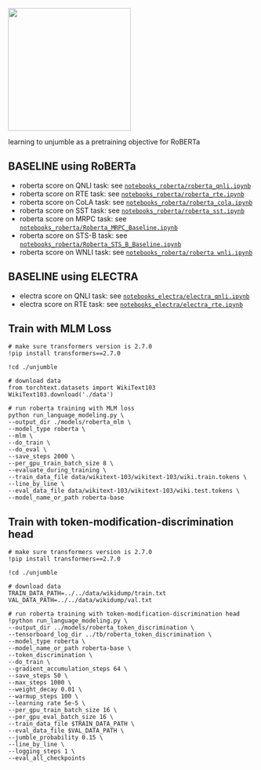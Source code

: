 <img src="https://media.giphy.com/media/xUOxeQdcBbmybIAjNm/giphy.gif" width="250" height="250" />

learning to unjumble as a pretraining objective for RoBERTa

## BASELINE using RoBERTa
- roberta score on QNLI task: see [`notebooks_roberta/roberta_qnli.ipynb`](https://github.com/subhadarship/learning-to-unjumble/tree/master/notebooks_roberta/roberta_qnli.ipynb)
- roberta score on RTE task: see [`notebooks_roberta/roberta_rte.ipynb`](https://github.com/subhadarship/learning-to-unjumble/tree/master/notebooks_roberta/roberta_rte.ipynb)
- roberta score on CoLA task: see [`notebooks_roberta/roberta_cola.ipynb`](https://github.com/subhadarship/learning-to-unjumble/tree/master/notebooks_roberta/roberta_cola.ipynb)
- roberta score on SST task: see [`notebooks_roberta/roberta_sst.ipynb`](https://github.com/subhadarship/learning-to-unjumble/tree/master/notebooks_roberta/roberta_sst.ipynb)
- roberta score on MRPC task: see [`notebooks_roberta/Roberta_MRPC_Baseline.ipynb`](https://github.com/subhadarship/learning-to-unjumble/blob/master/notebooks_roberta/Roberta_MRPC_Baseline.ipynb)
- roberta score on STS-B task: see [`notebooks_roberta/Roberta_STS_B_Baseline.ipynb`](https://github.com/subhadarship/learning-to-unjumble/blob/master/notebooks_roberta/Roberta_STS_B_Baseline.ipynb)
- roberta score on WNLI task: see [`notebooks_roberta/roberta wnli.ipynb`](https://github.com/subhadarship/learning-to-unjumble/blob/master/notebooks_roberta/roberta%20wnli.ipynb)

## BASELINE using ELECTRA
- electra score on QNLI task: see [`notebooks_electra/electra_qnli.ipynb`](https://github.com/subhadarship/learning-to-unjumble/tree/master/notebooks_electra/electra_qnli.ipynb)
- electra score on RTE task: see [`notebooks_electra/electra_rte.ipynb`](https://github.com/subhadarship/learning-to-unjumble/tree/master/notebooks_electra/electra_rte.ipynb)

## Train with MLM Loss

```jupyterpython
# make sure transformers version is 2.7.0
!pip install transformers==2.7.0

!cd ./unjumble

# download data
from torchtext.datasets import WikiText103
WikiText103.download('./data')

# run roberta training with MLM loss
python run_language_modeling.py \
--output_dir ./models/roberta_mlm \
--model_type roberta \
--mlm \
--do_train \
--do_eval \
--save_steps 2000 \
--per_gpu_train_batch_size 8 \
--evaluate_during_training \
--train_data_file data/wikitext-103/wikitext-103/wiki.train.tokens \
--line_by_line \
--eval_data_file data/wikitext-103/wikitext-103/wiki.test.tokens \
--model_name_or_path roberta-base

```

## Train with token-modification-discrimination head

```jupyterpython
# make sure transformers version is 2.7.0
!pip install transformers==2.7.0

!cd ./unjumble

# download data
TRAIN_DATA_PATH=../../data/wikidump/train.txt
VAL_DATA_PATH=../../data/wikidump/val.txt

# run roberta training with token-modification-discrimination head
!python run_language_modeling.py \
--output_dir ../models/roberta_token_discrimination \
--tensorboard_log_dir ../tb/roberta_token_discrimination \
--model_type roberta \
--model_name_or_path roberta-base \
--token_discrimination \
--do_train \
--gradient_accumulation_steps 64 \
--save_steps 50 \
--max_steps 1000 \
--weight_decay 0.01 \
--warmup_steps 100 \
--learning rate 5e-5 \
--per_gpu_train_batch_size 16 \
--per_gpu_eval_batch_size 16 \
--train_data_file $TRAIN_DATA_PATH \
--eval_data_file $VAL_DATA_PATH \
--jumble_probability 0.15 \
--line_by_line \
--logging_steps 1 \
--eval_all_checkpoints

```
